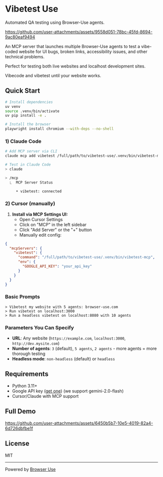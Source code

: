 # Vibetest Use

Automated QA testing using Browser-Use agents. 


https://github.com/user-attachments/assets/9558d051-78bc-45fd-8694-9ac80eaf9494


An MCP server that launches multiple Browser-Use agents to test a vibe-coded website for UI bugs, broken links, accessibility issues, and other technical problems.

Perfect for testing both live websites and localhost development sites. 

Vibecode and vibetest until your website works.

## Quick Start

```bash
# Install dependencies
uv venv
source .venv/bin/activate
uv pip install -e .

# Install the browser
playwright install chromium --with-deps --no-shell
```

### 1) Claude Code

```bash
# Add MCP server via CLI
claude mcp add vibetest /full/path/to/vibetest-use/.venv/bin/vibetest-mcp -e GOOGLE_API_KEY="your_api_key"

# Test in Claude Code
> claude

> /mcp 
  ⎿  MCP Server Status

     • vibetest: connected
```

### 2) Cursor (manually)

1. **Install via MCP Settings UI:**
   - Open Cursor Settings
   - Click on "MCP" in the left sidebar  
   - Click "Add Server" or the "+" button
   - Manually edit config:
  
```json
{
  "mcpServers": {
    "vibetest": {
      "command": "/full/path/to/vibetest-use/.venv/bin/vibetest-mcp",
      "env": {
        "GOOGLE_API_KEY": "your_api_key"
      }
    }
  }
}

```

### Basic Prompts
```
> Vibetest my website with 5 agents: browser-use.com
> Run vibetest on localhost:3000
> Run a headless vibetest on localhost:8080 with 10 agents
```

### Parameters You Can Specify
- **URL**: Any website (`https://example.com`, `localhost:3000`, `http://dev.mysite.com`)
- **Number of agents**: `3` (default), `5 agents`, `2 agents` - more agents = more thorough testing
- **Headless mode**: `non-headless` (default) or `headless`

## Requirements

- Python 3.11+
- Google API key ([get one](https://developers.google.com/maps/api-security-best-practices)) (we support gemini-2.0-flash)
- Cursor/Claude with MCP support

## Full Demo


https://github.com/user-attachments/assets/6450b5b7-10e5-4019-82a4-6d726dbfbe1f



## License

MIT

---

Powered by [Browser Use](https://github.com/browser-use/browser-use) 
